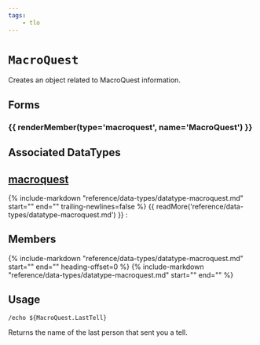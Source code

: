 ```yaml
---
tags:
    - tlo
---
```

# `MacroQuest`

<!--tlo-desc-start-->
Creates an object related to MacroQuest information.
<!--tlo-desc-end-->
## Forms
<!--tlo-forms-start-->
### {{ renderMember(type='macroquest', name='MacroQuest') }}
<!--tlo-forms-end-->

## Associated DataTypes
<!--tlo-datatypes-start-->
## [macroquest](../data-types/datatype-macroquest.md)
{%
  include-markdown "reference/data-types/datatype-macroquest.md"
  start="<!--dt-desc-start-->"
  end="<!--dt-desc-end-->"
  trailing-newlines=false
%} {{ readMore('reference/data-types/datatype-macroquest.md') }}
:    <h2>Members</h2>
    {%
    include-markdown "reference/data-types/datatype-macroquest.md"
    start="<!--dt-members-start-->"
    end="<!--dt-members-end-->"
    heading-offset=0
    %}
    {%
    include-markdown "reference/data-types/datatype-macroquest.md"
    start="<!--dt-linkrefs-start-->"
    end="<!--dt-linkrefs-end-->"
    %}
<!--tlo-datatypes-end-->

## Usage

```
/echo ${MacroQuest.LastTell}
```

Returns the name of the last person that sent you a tell.

<!--tlo-linkrefs-start-->
[macroquest]: ../data-types/datatype-macroquest.md
<!--tlo-linkrefs-end-->
